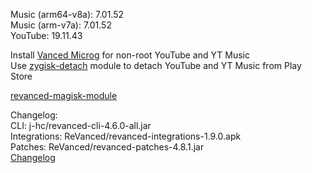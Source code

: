 Music (arm64-v8a): 7.01.52  
Music (arm-v7a): 7.01.52  
YouTube: 19.11.43  

Install [Vanced Microg](https://github.com/TeamVanced/VancedMicroG/releases) for non-root YouTube and YT Music  
Use [zygisk-detach](https://github.com/j-hc/zygisk-detach) module to detach YouTube and YT Music from Play Store  

[revanced-magisk-module](https://github.com/j-hc/revanced-magisk-module)  

Changelog:  
CLI: j-hc/revanced-cli-4.6.0-all.jar  
Integrations: ReVanced/revanced-integrations-1.9.0.apk  
Patches: ReVanced/revanced-patches-4.8.1.jar  
[Changelog](https://github.com/ReVanced/revanced-patches/releases/tag/v4.8.1)  
